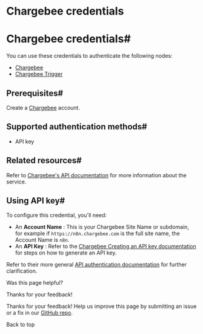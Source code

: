 # Chargebee credentials

[ ](https://github.com/n8n-io/n8n-docs/edit/main/docs/integrations/builtin/credentials/chargebee.md "Edit this page")

# Chargebee credentials#

You can use these credentials to authenticate the following nodes:

  * [Chargebee](../../app-nodes/n8n-nodes-base.chargebee/)
  * [Chargebee Trigger](../../trigger-nodes/n8n-nodes-base.chargebeetrigger/)



## Prerequisites#

Create a [Chargebee](https://www.chargebee.com/) account.

## Supported authentication methods#

  * API key



## Related resources#

Refer to [Chargebee's API documentation](https://apidocs.chargebee.com/docs/api/) for more information about the service.

## Using API key#

To configure this credential, you'll need:

  * An **Account Name** : This is your Chargebee Site Name or subdomain, for example if `https://n8n.chargebee.com` is the full site name, the Account Name is `n8n`.
  * An **API Key** : Refer to the [Chargebee Creating an API key documentation](https://www.chargebee.com/docs/api_keys.html#creating-an-api-key) for steps on how to generate an API key. 



Refer to their more general [API authentication documentation](https://apidocs.chargebee.com/docs/api/auth?lang=curl) for further clarification.

Was this page helpful? 

Thanks for your feedback! 

Thanks for your feedback! Help us improve this page by submitting an issue or a fix in our [GitHub repo](https://github.com/n8n-io/n8n-docs). 

Back to top 

